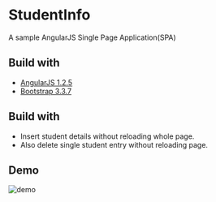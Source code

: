 # StudentInfo
A sample AngularJS Single Page Application(SPA)

## Build with
- [AngularJS 1.2.5](https://angular.io/)
- [Bootstrap 3.3.7](http://getbootstrap.com/)

## Build with
- Insert student details without reloading whole page.
- Also delete single student entry without reloading page.

## Demo
![demo](http://i.imgur.com/5KLPIT9.gif)
